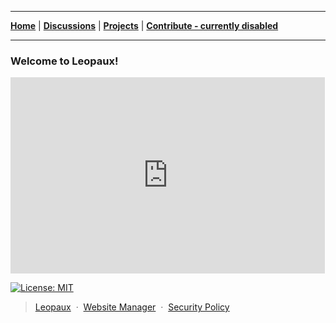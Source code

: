 ----

<p align="center">


<strong><a href="https://leopaux.github.io/web/">Home</a></strong>
|
<strong><a href="https://github.com/leopaux/web/discussions">Discussions</a></strong>
|
<strong><a href="https://github.com/orgs/leopaux/projects">Projects</a></strong>
|
<strong><a href="#nothing">Contribute - currently disabled</a></strong>
 
</p>

----

### Welcome to Leopaux!

<iframe src="https://docs.google.com/spreadsheets/d/e/2PACX-1vQkHSu_9FTEW4goX9M6RwGO6HX6U90YDv968yreoRZDHWK5oFbrd7TjRFSvY4uByh1Nqq9TFedXvvjP/pubchart?oid=911793620&amp;format=interactive" width="503" height="314" scrolling="no" frameborder="0"></iframe>

[![License: MIT](https://img.shields.io/badge/License-MIT-yellow.svg)](https://opensource.org/licenses/MIT)

> [Leopaux](https://leopaux.github.io/web/) &nbsp;&middot;&nbsp;
> [Website Manager](https://github.com/CodyDaCoder) &nbsp;&middot;&nbsp;
> [Security Policy](https://github.com/leopaux/web/security/policy)
